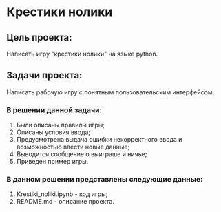 # Крестики нолики

## Цель проекта:
Написать игру "крестики нолики" на языке python.

## Задачи проекта:
Написать рабочую игру с понятным пользовательским интерфейсом.

### В решении данной задачи:
1. Были описаны правилы игры;
2. Описаны условия ввода;
3. Предусмотрена выдача ошибки некорректного ввода и возможностью ввести новые данные;
4. Выводится сообщение о выиграше и ничье;
5. Приведен пример игры.

### В данном решении представлены следующие данные:
1. Krestiki_noliki.ipynb - код игры;
2. README.md - описание проекта.
